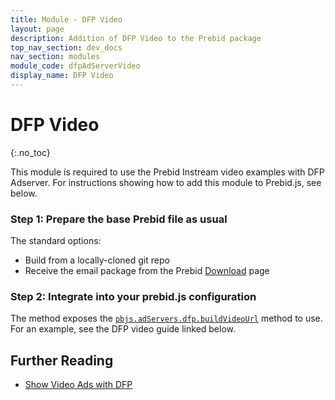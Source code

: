```yaml
---
title: Module - DFP Video
layout: page
description: Addition of DFP Video to the Prebid package
top_nav_section: dev_docs
nav_section: modules
module_code: dfpAdServerVideo
display_name: DFP Video
---
```


<div class="bs-docs-section" markdown="1">

# DFP Video
{:.no_toc}

This module is required to use the Prebid Instream video examples with DFP Adserver. For instructions showing how to add this module to Prebid.js, see below.

### Step 1:  Prepare the base Prebid file as usual

The standard options:

- Build from a locally-cloned git repo 
- Receive the email package from the Prebid [Download]({{site.baseurl}}/download.html) page
 
### Step 2: Integrate into your prebid.js configuration

The method exposes the [`pbjs.adServers.dfp.buildVideoUrl`]({{site.baseurl}}/dev-docs/publisher-api-reference.html#module_pbjs.adServers.dfp.buildVideoUrl) method to use. For an example, see the DFP video guide linked below.

## Further Reading

+ [Show Video Ads with DFP]({{site.baseurl}}/dev-docs/show-video-with-a-dfp-video-tag.html)

</div>